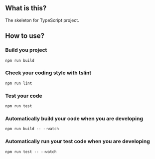 
## What is this?

The skeleton for TypeScript project. 

## How to use?

### Build you project
``` npm run build ```

### Check your coding style with tslint
``` npm run lint ```

### Test your code
``` npm run test ```

###  Automatically build your code when you are developing
``` npm run build -- --watch ``` 

###  Automatically run your test code when you are developing
``` npm run test -- --watch ```